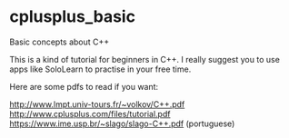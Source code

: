 # cplusplus_basic
Basic concepts about C++

This is a kind of tutorial for beginners in C++. 
I really suggest you to use apps like SoloLearn to practise in your free time.

Here are some pdfs to read if you want:

http://www.lmpt.univ-tours.fr/~volkov/C++.pdf
http://www.cplusplus.com/files/tutorial.pdf
https://www.ime.usp.br/~slago/slago-C++.pdf (portuguese)
